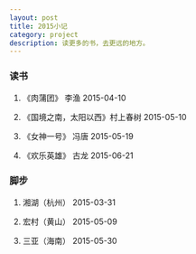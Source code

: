```yaml
---
layout: post
title: 2015小记
category: project
description: 读更多的书，去更远的地方。
---
```


### 读书

1. 《肉蒲团》 李渔 2015-04-10

2. 《国境之南，太阳以西》村上春树 2015-05-10

3. 《女神一号》 冯唐 2015-05-19

4. 《欢乐英雄》 古龙 2015-06-21

### 脚步

1. 湘湖（杭州） 2015-03-31

2. 宏村（黄山） 2015-05-09

3. 三亚（海南） 2015-05-30
